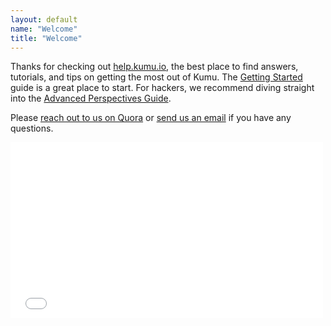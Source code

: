 ```yaml
---
layout: default
name: "Welcome"
title: "Welcome"
---
```


Thanks for checking out [help.kumu.io](/), the best place to find answers,
tutorials, and tips on getting the most out of Kumu.
The [Getting Started](/basics/getting-started.html) guide is a great place
to start. For hackers, we recommend diving straight into the
[Advanced Perspectives Guide](/guides/advanced-perspectives.html).

Please <a href="http://www.quora.com/Kumu">reach out to us on Quora</a>
or <a href="mailto:support@kumu.io">send us an email</a> if you have any questions.

<iframe src="//player.vimeo.com/video/86694693?title=0&amp;byline=0&amp;portrait=0" width="500" height="281" frameborder="0" webkitallowfullscreen mozallowfullscreen allowfullscreen></iframe>
